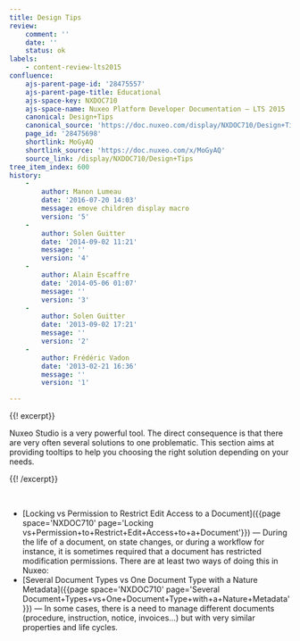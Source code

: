 ```yaml
---
title: Design Tips
review:
    comment: ''
    date: ''
    status: ok
labels:
    - content-review-lts2015
confluence:
    ajs-parent-page-id: '28475557'
    ajs-parent-page-title: Educational
    ajs-space-key: NXDOC710
    ajs-space-name: Nuxeo Platform Developer Documentation — LTS 2015
    canonical: Design+Tips
    canonical_source: 'https://doc.nuxeo.com/display/NXDOC710/Design+Tips'
    page_id: '28475698'
    shortlink: MoGyAQ
    shortlink_source: 'https://doc.nuxeo.com/x/MoGyAQ'
    source_link: /display/NXDOC710/Design+Tips
tree_item_index: 600
history:
    -
        author: Manon Lumeau
        date: '2016-07-20 14:03'
        message: emove children display macro
        version: '5'
    -
        author: Solen Guitter
        date: '2014-09-02 11:21'
        message: ''
        version: '4'
    -
        author: Alain Escaffre
        date: '2014-05-06 01:07'
        message: ''
        version: '3'
    -
        author: Solen Guitter
        date: '2013-09-02 17:21'
        message: ''
        version: '2'
    -
        author: Frédéric Vadon
        date: '2013-02-21 16:36'
        message: ''
        version: '1'

---
```

{{! excerpt}}

Nuxeo Studio is a very powerful tool. The direct consequence is that there are very often several solutions to one problematic. This section aims at providing tooltips to help you choosing the right solution depending on your needs.

{{! /excerpt}}

&nbsp;

*   [Locking vs Permission to Restrict Edit Access to a Document]({{page space='NXDOC710' page='Locking vs+Permission+to+Restrict+Edit+Access+to+a+Document'}})&nbsp;&mdash;&nbsp;<span class="smalltext">During the life of a document, on state changes, or during a workflow for instance, it is sometimes required that a document has restricted modification permissions. There are at least two ways of doing this in Nuxeo:</span>
*   [Several Document Types vs One Document Type with a Nature Metadata]({{page space='NXDOC710' page='Several Document+Types+vs+One+Document+Type+with+a+Nature+Metadata'}})&nbsp;&mdash;&nbsp;<span class="smalltext">In some cases, there is a need to manage different documents (procedure, instruction, notice, invoices...) but with very similar properties and life cycles.</span>
